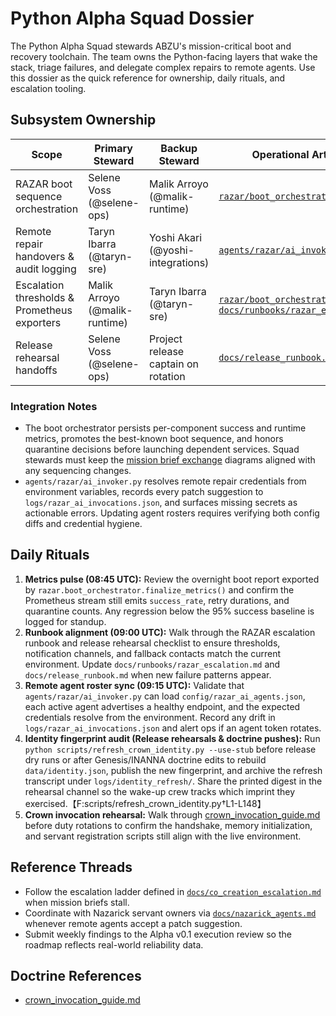 # Python Alpha Squad Dossier

The Python Alpha Squad stewards ABZU's mission-critical boot and recovery toolchain. The team owns the Python-facing layers that wake the stack, triage failures, and delegate complex repairs to remote agents. Use this dossier as the quick reference for ownership, daily rituals, and escalation tooling.

## Subsystem Ownership

| Scope | Primary Steward | Backup Steward | Operational Artifacts |
| --- | --- | --- | --- |
| RAZAR boot sequence orchestration | Selene Voss (@selene-ops) | Malik Arroyo (@malik-runtime) | [`razar/boot_orchestrator.py`](../../razar/boot_orchestrator.py)
| Remote repair handovers & audit logging | Taryn Ibarra (@taryn-sre) | Yoshi Akari (@yoshi-integrations) | [`agents/razar/ai_invoker.py`](../../agents/razar/ai_invoker.py)
| Escalation thresholds & Prometheus exporters | Malik Arroyo (@malik-runtime) | Taryn Ibarra (@taryn-sre) | [`razar/boot_orchestrator.py`](../../razar/boot_orchestrator.py), [`docs/runbooks/razar_escalation.md`](../runbooks/razar_escalation.md)
| Release rehearsal handoffs | Selene Voss (@selene-ops) | Project release captain on rotation | [`docs/release_runbook.md`](../release_runbook.md)

### Integration Notes
- The boot orchestrator persists per-component success and runtime metrics, promotes the best-known boot sequence, and honors quarantine decisions before launching dependent services. Squad stewards must keep the [mission brief exchange](../mission_brief_exchange.md) diagrams aligned with any sequencing changes.
- `agents/razar/ai_invoker.py` resolves remote repair credentials from environment variables, records every patch suggestion to `logs/razar_ai_invocations.json`, and surfaces missing secrets as actionable errors. Updating agent rosters requires verifying both config diffs and credential hygiene.

## Daily Rituals

1. **Metrics pulse (08:45 UTC):** Review the overnight boot report exported by `razar.boot_orchestrator.finalize_metrics()` and confirm the Prometheus stream still emits `success_rate`, retry durations, and quarantine counts. Any regression below the 95% success baseline is logged for standup.
2. **Runbook alignment (09:00 UTC):** Walk through the RAZAR escalation runbook and release rehearsal checklist to ensure thresholds, notification channels, and fallback contacts match the current environment. Update `docs/runbooks/razar_escalation.md` and `docs/release_runbook.md` when new failure patterns appear.
3. **Remote agent roster sync (09:15 UTC):** Validate that `agents/razar/ai_invoker.py` can load `config/razar_ai_agents.json`, each active agent advertises a healthy endpoint, and the expected credentials resolve from the environment. Record any drift in `logs/razar_ai_invocations.json` and alert ops if an agent token rotates.
4. **Identity fingerprint audit (Release rehearsals & doctrine pushes):** Run `python scripts/refresh_crown_identity.py --use-stub` before release dry runs or after Genesis/INANNA doctrine edits to rebuild `data/identity.json`, publish the new fingerprint, and archive the refresh transcript under `logs/identity_refresh/`. Share the printed digest in the rehearsal channel so the wake-up crew tracks which imprint they exercised.【F:scripts/refresh_crown_identity.py†L1-L148】
5. **Crown invocation rehearsal:** Walk through [crown_invocation_guide.md](../crown_invocation_guide.md) before duty rotations to confirm the handshake, memory initialization, and servant registration scripts still align with the live environment.

## Reference Threads
- Follow the escalation ladder defined in [`docs/co_creation_escalation.md`](../co_creation_escalation.md) when mission briefs stall.
- Coordinate with Nazarick servant owners via [`docs/nazarick_agents.md`](../nazarick_agents.md) whenever remote agents accept a patch suggestion.
- Submit weekly findings to the Alpha v0.1 execution review so the roadmap reflects real-world reliability data.

## Doctrine References

- [crown_invocation_guide.md](../crown_invocation_guide.md)
